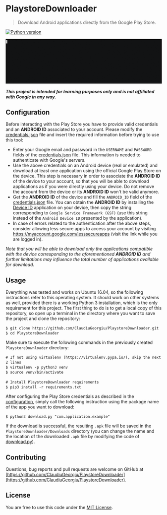 # PlaystoreDownloader

> Download Android applications directly from the Google Play Store.

[![Python version](http://img.shields.io/badge/Python-3.5.2-green.svg)](http://www.python.org/download/releases/3.5.2/)



![Demo](demo.gif)



**_This project is intended for learning purposes only and is not affiliated with Google in any way._**



## Configuration

Before interacting with the Play Store you have to provide valid credentials and an **ANDROID ID** associated to your account. Please modify the [credentials.json](https://github.com/ClaudiuGeorgiu/PlaystoreDownloader/blob/master/credentials.json) file and insert the required information before trying to use this tool:

* Enter your Google email and password in the `USERNAME` and `PASSWORD` fields of the [credentials.json](https://github.com/ClaudiuGeorgiu/PlaystoreDownloader/blob/master/credentials.json) file. This information is needed to authenticate with Google's servers.
* Use the above credentials on an Android device (real or emulated) and download at least one application using the official Google Play Store on the device. This step is necessary in order to associate the **ANDROID ID** of the device to your account, so that you will be able to download applications as if you were directly using your device. Do not remove the account from the device or its **ANDROID ID** won't be valid anymore.
* Get the **ANDROID ID** of the device and fill the `ANDROID_ID` field of the [credentials.json](https://github.com/ClaudiuGeorgiu/PlaystoreDownloader/blob/master/credentials.json) file. You can obtain the **ANDROID ID** by installing the [Device ID](https://play.google.com/store/apps/details?id=com.evozi.deviceid) application on your device, then copy the string corresponding to `Google Service Framework (GSF)` (use this string instead of the `Android Device ID` presented by the application).
* In case of errors related to the authentication after the above steps, consider allowing less secure apps to access your account by visiting https://myaccount.google.com/lesssecureapps (visit the link while you are logged in).

_Note that you will be able to download only the applications compatible with the device corresponding to the aforementioned **ANDROID ID** and further limitations may influence the total number of applications available for download_.


## Usage

Everything was tested and works on Ubuntu 16.04, so the following instructions refer to this operating system. It should work on other systems as well, provided there is a working Python 3 installation, which is the only requirement for this project. The first thing to do is to get a local copy of this repository, so open up a terminal in the directory where you want to save the project and clone the repository:

```Shell
$ git clone https://github.com/ClaudiuGeorgiu/PlaystoreDownloader.git
$ cd PlaystoreDownloader
```

Make sure to execute the following commands in the previously created `PlaystoreDownloader` directory:

```Shell
# If not using virtualenv (https://virtualenv.pypa.io/), skip the next 2 lines
$ virtualenv -p python3 venv
$ source venv/bin/activate

# Install PlaystoreDownloader requirements
$ pip3 install -r requirements.txt
```

After configuring the Play Store credentials as described in the [configuration](#configuration), simply call the following instruction using the package name of the app you want to download:

```Shell
$ python3 download.py "com.application.example"
```

If the download is successful, the resulting `.apk` file will be saved in the `PlaystoreDownloader/Downloads` directory (you can change the name and the location of the downloaded `.apk` file by modifying the code of [download.py](https://github.com/ClaudiuGeorgiu/PlaystoreDownloader/blob/master/download.py)).



## Contributing

Questions, bug reports and pull requests are welcome on GitHub at [https://github.com/ClaudiuGeorgiu/PlaystoreDownloader](https://github.com/ClaudiuGeorgiu/PlaystoreDownloader).



## License

You are free to use this code under the [MIT License](https://github.com/ClaudiuGeorgiu/PlaystoreDownloader/blob/master/LICENSE).
